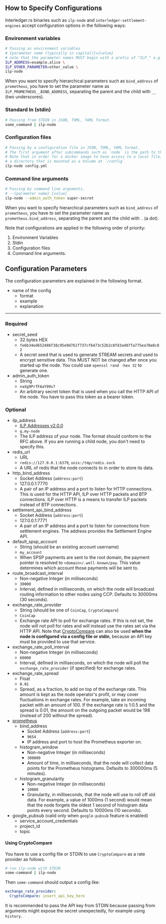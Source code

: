 ## How to Specify Configurations

Interledger.rs binaries such as `ilp-node` and `interledger-settlement-engines` accept configuration options in the following ways:

### Environment variables

```bash #
# Passing as environment variables
# {parameter name (typically in capital)}={value}
# note that the parameter names MUST begin with a prefix of "ILP_" e.g. ILP_SECRET_SEED
ILP_ADDRESS=example.alice \
ILP_OTHER_PARAMETER=other_value \
ilp-node
```

When you want to specify hierarchical parameters such as `bind_address` of `prometheus`, you have to set the parameter name as `ILP_PROMETHEUS__BIND_ADDRESS`, separating the parent and the child with `__` (two underscores). 

### Standard In (stdin)

```bash #
# Passing from STDIN in JSON, TOML, YAML format.
some_command | ilp-node
```

### Configuration files

```bash #
# Passing by a configuration file in JSON, TOML, YAML format.
# The first argument after subcommands such as `node` is the path to the configuration file.
# Note that in order for a docker image to have access to a local file, it must be included in
# a directory that is mounted as a Volume at `/config`
ilp-node config.yml
```

### Command line arguments

```bash #
# Passing by command line arguments.
# --{parameter name} {value}
ilp-node --admin_auth_token super-secret
```

When you want to specify hierarchical parameters such as `bind_address` of `prometheus`, you have to set the parameter name as `prometheus.bind_address`, separating the parent and the child with `.` (a dot). 

Note that configurations are applied in the following order of priority:
1. Environment Variables
1. Stdin
1. Configuration files
1. Command line arguments.

## Configuration Parameters

The configuration parameters are explained in the following format.

- name of the config
    - format
    - example
    - explanation

---

### Required

- secret_seed
    - 32 bytes HEX
    - `fe6b34ed652486f38c95e9d761f737cf6473c52b2c8fd3a407fa775ea78e8c82`
    - A secret seed that is used to generate STREAM secrets and used to encrypt sensitive data. This MUST NOT be changed after once you started up the node. You could use `openssl rand -hex 32` to generate one.
- admin_auth_token
    - String
    - `naXg9PrfFAaY99s7`
    - An arbitrary secret token that is used when you call the HTTP API of the node. You have to pass this token as a bearer token.

### Optional

- ilp_address
    - [ILP Addresses v2.0.0](https://github.com/interledger/rfcs/blob/master/0015-ilp-addresses/0015-ilp-addresses.md)
    - `g.my-node`
    - The ILP address of your node. The format should conform to the RFC above. If you are running a child node, you don't need to specify this.
- redis_url
    - URL
    - `redis://127.0.0.1:6379`, `unix:/tmp/redis.sock`
    - A URL of redis that the node connects to in order to store its data.
- http_bind_address
    - Socket Address (`address:port`)
    - 127.0.0.1:7770
    - A pair of an IP address and a port to listen for HTTP connections. This is used for the HTTP API, ILP over HTTP packets and BTP connections. ILP over HTTP is a means to transfer ILP packets instead of BTP connections.
- settlement_api_bind_address
    - Socket Address (`address:port`)
    - 127.0.0.1:7771
    - A pair of an IP address and a port to listen for connections from settlement engines. The address provides the Settlement Engine API.
- default_spsp_account
    - String (should be an existing account username)
    - `my_account`
    - When SPSP payments are sent to the root domain, the payment pointer is resolved to `<domain>/.well-known/pay`. This value determines which account those payments will be sent to.
- route_broadcast_interval
    - Non-negative Integer (in milliseconds)
    - `30000`
    - Interval, defined in milliseconds, on which the node will broadcast routing information to other nodes using CCP. Defaults to 30000ms (30 seconds).
- exchange_rate_provider
    - String (should be one of `CoinCap`, `CryptoCompare`)
    - `CoinCap`
    - Exchange rate API to poll for exchange rates. If this is not set, the node will not poll for rates and will instead use the rates set via the HTTP API. Note that [CryptoCompare](#using-cryptocompare) can also be used **when the node is configured via a config file or stdin**, because an API key must be provided to use that service.
- exchange_rate_poll_interval
    - Non-negative Integer (in milliseconds)
    - `60000`
    - Interval, defined in milliseconds, on which the node will poll the `exchange_rate_provider` (if specified) for exchange rates.
- exchange_rate_spread
    - Float
    - `0.01`
    - Spread, as a fraction, to add on top of the exchange rate. This amount is kept as the node operator's profit, or may cover fluctuations in exchange rates. For example, take an incoming packet with an amount of 100. If the exchange rate is 1:0.5 and the spread is 0.01, the amount on the outgoing packet would be 198 (instead of 200 without the spread).
- [prometheus](https://prometheus.io/)
    - bind_address
        - Socket Address (`address:port`)
        - `9654`
        - IP address and port to host the Prometheus exporter on.
    - histogram_window
        - Non-negative Integer (in milliseconds)
        - `300000`
        - Amount of time, in milliseconds, that the node will collect data points for the Prometheus histograms. Defaults to 300000ms (5 minutes).
    - histogram_granularity
        - Non-negative Integer (in milliseconds)
        - `10000`
        - Granularity, in milliseconds, that the node will use to roll off old data. For example, a value of 1000ms (1 second) would mean that the node forgets the oldest 1 second of histogram data points every second. Defaults to 10000ms (10 seconds).
- google_pubsub (valid only when `google-pubsub` feature is enabled)
    - service_account_credentials
    - project_id
    - topic

#### Using CryptoCompare 

You have to use a config file or STDIN to use `CryptoCompare` as a rate provider as follows.

```bash #
# run ilp-node with STDIN
some-command | ilp-node
```

Then `some-command` should output a config like:

```yaml
exchange_rate_provider:
  CryptoCompare: insert_api_key_here
```

It is recommended to pass the API key from STDIN because passing from arguments might expose the secret unexpectedly, for example using `history`.
